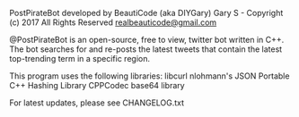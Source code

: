 PostPirateBot developed by BeautiCode (aka DIYGary)
 Gary S - Copyright (c) 2017
 All Rights Reserved
 realbeauticode@gmail.com
 
@PostPirateBot is an open-source, free to view, twitter bot written in C++.
The bot searches for and re-posts the latest tweets that
contain the latest top-trending term in a specific region.
 
This program uses the following libraries:
libcurl
nlohmann's JSON
Portable C++ Hashing Library
CPPCodec base64 library

 

For latest updates, please see CHANGELOG.txt

